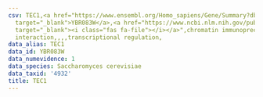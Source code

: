 ```yaml
---
csv: TEC1,<a href="https://www.ensembl.org/Homo_sapiens/Gene/Summary?db=core;g=YBR083W"
  target="_blank">YBR083W</a>,<a href="https://www.ncbi.nlm.nih.gov/pubmed/16709784"
  target="_blank"><i class="fas fa-file"></i></a>",chromatin immunoprecipitation assay,direct
  interaction,,,,transcriptional regulation,
data_alias: TEC1
data_id: YBR083W
data_numevidence: 1
data_species: Saccharomyces cerevisiae
data_taxid: '4932'
title: TEC1
---
```

